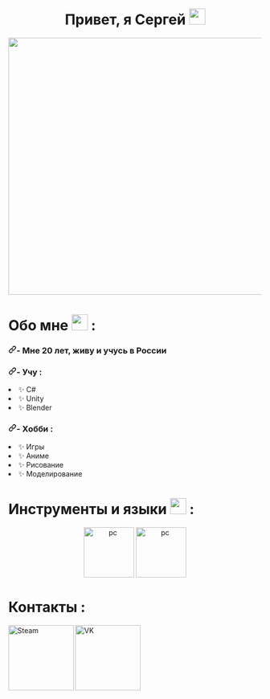 <h1 align="center">Привет, я <a>Сергей</a> 
<img src="https://github.com/blackcater/blackcater/raw/main/images/Hi.gif" height="32"/></h1>

<div align="center" dir="auto">
<img align="center" src="https://media.tenor.com/Ch4VFEjuI7IAAAAC/anime-boy.gif" height="512"/>
</div>

<h1 align="left">Обо мне <img src="https://media.tenor.com/9ig5eyk17XEAAAAi/emojis-emoji.gif" height="32"/> : </h1>

<h3 tabindex="-1" dir="auto"><a id="user-content---im-19-years--old-machine-learning--artificial-intelligence-enthusiast-from-india" class="anchor" aria-hidden="true" tabindex="-1" href="#--im-19-years--old-machine-learning--artificial-intelligence-enthusiast-from-india"><svg class="octicon octicon-link" viewBox="0 0 16 16" version="1.1" width="16" height="16" aria-hidden="true"><path d="m7.775 3.275 1.25-1.25a3.5 3.5 0 1 1 4.95 4.95l-2.5 2.5a3.5 3.5 0 0 1-4.95 0 .751.751 0 0 1 .018-1.042.751.751 0 0 1 1.042-.018 1.998 1.998 0 0 0 2.83 0l2.5-2.5a2.002 2.002 0 0 0-2.83-2.83l-1.25 1.25a.751.751 0 0 1-1.042-.018.751.751 0 0 1-.018-1.042Zm-4.69 9.64a1.998 1.998 0 0 0 2.83 0l1.25-1.25a.751.751 0 0 1 1.042.018.751.751 0 0 1 .018 1.042l-1.25 1.25a3.5 3.5 0 1 1-4.95-4.95l2.5-2.5a3.5 3.5 0 0 1 4.95 0 .751.751 0 0 1-.018 1.042.751.751 0 0 1-1.042.018 1.998 1.998 0 0 0-2.83 0l-2.5 2.5a1.998 1.998 0 0 0 0 2.83Z"></path></svg></a>- Мне 20 лет, живу и учусь в России</h3>


<h3 tabindex="-1" dir="auto"><a id="user-content---learning-" class="anchor" aria-hidden="true" tabindex="-1" href="#--learning-"><svg class="octicon octicon-link" viewBox="0 0 16 16" version="1.1" width="16" height="16" aria-hidden="true"><path d="m7.775 3.275 1.25-1.25a3.5 3.5 0 1 1 4.95 4.95l-2.5 2.5a3.5 3.5 0 0 1-4.95 0 .751.751 0 0 1 .018-1.042.751.751 0 0 1 1.042-.018 1.998 1.998 0 0 0 2.83 0l2.5-2.5a2.002 2.002 0 0 0-2.83-2.83l-1.25 1.25a.751.751 0 0 1-1.042-.018.751.751 0 0 1-.018-1.042Zm-4.69 9.64a1.998 1.998 0 0 0 2.83 0l1.25-1.25a.751.751 0 0 1 1.042.018.751.751 0 0 1 .018 1.042l-1.25 1.25a3.5 3.5 0 1 1-4.95-4.95l2.5-2.5a3.5 3.5 0 0 1 4.95 0 .751.751 0 0 1-.018 1.042.751.751 0 0 1-1.042.018 1.998 1.998 0 0 0-2.83 0l-2.5 2.5a1.998 1.998 0 0 0 0 2.83Z"></path></svg></a>- Учу :</h3>
<li>✨ C#</li>
<li>✨ Unity</li>
<li>✨ Blender</li>

<h3 tabindex="-1" dir="auto"><a id="user-content---learning-" class="anchor" aria-hidden="true" tabindex="-1" href="#--learning-"><svg class="octicon octicon-link" viewBox="0 0 16 16" version="1.1" width="16" height="16" aria-hidden="true"><path d="m7.775 3.275 1.25-1.25a3.5 3.5 0 1 1 4.95 4.95l-2.5 2.5a3.5 3.5 0 0 1-4.95 0 .751.751 0 0 1 .018-1.042.751.751 0 0 1 1.042-.018 1.998 1.998 0 0 0 2.83 0l2.5-2.5a2.002 2.002 0 0 0-2.83-2.83l-1.25 1.25a.751.751 0 0 1-1.042-.018.751.751 0 0 1-.018-1.042Zm-4.69 9.64a1.998 1.998 0 0 0 2.83 0l1.25-1.25a.751.751 0 0 1 1.042.018.751.751 0 0 1 .018 1.042l-1.25 1.25a3.5 3.5 0 1 1-4.95-4.95l2.5-2.5a3.5 3.5 0 0 1 4.95 0 .751.751 0 0 1-.018 1.042.751.751 0 0 1-1.042.018 1.998 1.998 0 0 0-2.83 0l-2.5 2.5a1.998 1.998 0 0 0 0 2.83Z"></path></svg></a>- Хобби :</h3>
<li>✨ Игры</li>
<li>✨ Аниме</li>
<li>✨ Рисование</li>
<li>✨ Моделирование</li>


<h1 align="left" width="16" height="16">Инструменты и языки  <img src="https://media.tenor.com/y2JXkY1pXkwAAAAC/cat-computer.gif" height="32"/> : </h1>


<p align="center" dir="auto">
<img src="https://raw.githubusercontent.com/simple-icons/simple-icons/57c6a793d9f04a180117b991c44b653c1dab48a3/icons/blender.svg" alt="pc" width="100" style="max-width: 100%;"></a>
<img src="https://raw.githubusercontent.com/simple-icons/simple-icons/57c6a793d9f04a180117b991c44b653c1dab48a3/icons/csharp.svg" alt="pc" width="100" style="max-width: 100%;"></a>
</p>

<h1 align="left">Контакты : </h1>

<a href="https://steamcommunity.com/id/12234131/" rel="nofollow">
  <img align="left" alt="Steam" width="130" src="https://github.com/Xx-Ashutosh-xX/Xx-Ashutosh-xX/raw/master/assets/icons/steam.png" style="max-width: 100%;">
</a>
<a href="https://steamcommunity.com/id/12234131/" rel="nofollow">
  <img align="left" alt="VK" width="130" src="[https://вираж-36.рф/wp-content/uploads/2017/10/vk_com1600.png" style="max-width: 100%;">
</a>


